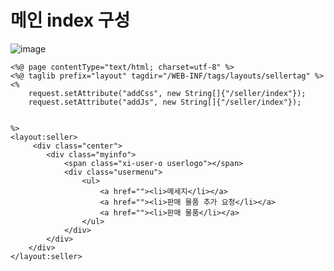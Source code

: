 # 메인 index 구성
![image](https://user-images.githubusercontent.com/106857769/186209631-291301ab-f9ff-47c8-b947-b5dc81d5fb05.png)
~~~
<%@ page contentType="text/html; charset=utf-8" %>
<%@ taglib prefix="layout" tagdir="/WEB-INF/tags/layouts/sellertag" %>
<%
	request.setAttribute("addCss", new String[]{"/seller/index"});
	request.setAttribute("addJs", new String[]{"/seller/index"});


%>
<layout:seller>
	 <div class="center">
		<div class="myinfo">
			<span class="xi-user-o userlogo"></span>
			<div class="usermenu">
				<ul>
					<a href=""><li>메세지</li></a>
					<a href=""><li>판매 물품 추가 요청</li></a>
					<a href=""><li>판매 물품</li></a>
				</ul>			
			</div>
		</div>
	</div> 
</layout:seller>
~~~
